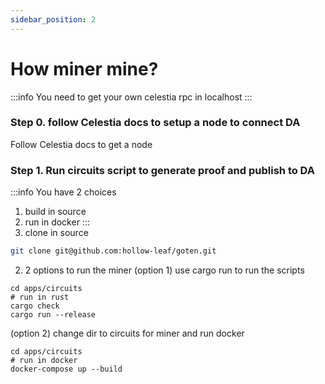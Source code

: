 ```yaml
---
sidebar_position: 2
---
```


# How miner mine?
:::info
You need to get your own celestia rpc in localhost
:::

### Step 0. follow Celestia docs to setup a node to connect DA
Follow Celestia docs to get a node

### Step 1. Run circuits script to generate proof and publish to DA
:::info
You have 2 choices
1. build in source
2. run in docker
:::
1. clone in source
```bash
git clone git@github.com:hollow-leaf/goten.git
```

2. 2 options to run the miner
(option 1) use cargo run to run the scripts
```
cd apps/circuits
# run in rust
cargo check
cargo run --release
```

(option 2) change dir to circuits for miner and run docker
```
cd apps/circuits
# run in docker
docker-compose up --build
```


